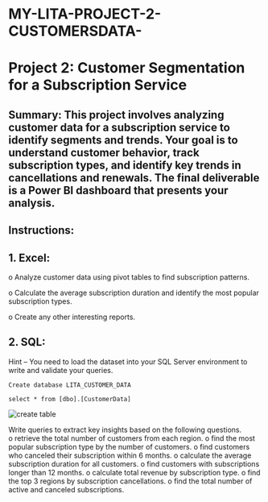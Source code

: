 # MY-LITA-PROJECT-2-CUSTOMERSDATA-

# Project 2: Customer Segmentation for a Subscription Service 

## Summary: This project involves analyzing customer data for a subscription service to identify segments and trends. Your goal is to understand customer behavior, track subscription types,  and identify key trends in cancellations and renewals.  The final deliverable is a Power BI  dashboard that presents your analysis.

## Instructions: 

## 1. Excel: 

o Analyze customer data using pivot tables to find subscription patterns.

o Calculate the average subscription duration and identify the most popular subscription types. 

o Create any other interesting reports.

## 2. SQL: 

Hint – You need to load the dataset into your SQL Server environment to write and validate your queries. 

```
Create database LITA_CUSTOMER_DATA

select * from [dbo].[CustomerData]
```

![create table](https://github.com/user-attachments/assets/4a6eff40-eacc-4cbd-9182-6572670d0f88)




Write queries to extract key insights based on the following questions.  
o  retrieve the total number of customers from each region. 
o  find the most popular subscription type by the number of customers. 
o  find customers who canceled their subscription within 6 months. 
o  calculate the average subscription duration for all customers. 
o  find customers with subscriptions longer than 12 months. 
o  calculate total revenue by subscription type. 
o  find the top 3 regions by subscription cancellations. 
o  find the total number of active and canceled subscriptions.
